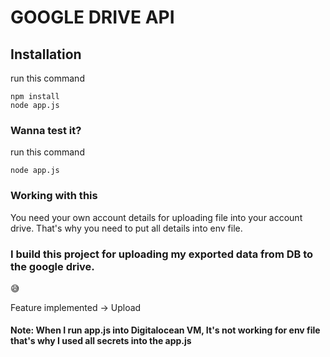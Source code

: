 # GOOGLE DRIVE API

## Installation
run this command
```
npm install
node app.js
```
### Wanna test it?
run this command
```
node app.js
```
### Working with this
You need your own account details for uploading file into your account drive.
That's why you need to put all details into env file.

### I build this project for uploading my exported data from DB to the google drive.
😅

Feature implemented -> Upload

#### Note: When I run app.js into Digitalocean VM, It's not working for env file that's why I used all secrets into the app.js
